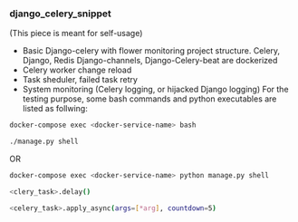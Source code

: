 ### django_celery_snippet
(This piece is meant for self-usage)
* Basic Django-celery with flower monitoring project structure. Celery, Django, Redis Django-channels, Django-Celery-beat are dockerized
* Celery worker change reload
* Task sheduler, failed task retry
* System monitoring (Celery logging, or hijacked Django logging) 
For the testing purpose, some bash commands and python executables are listed as follwing:
```bash
docker-compose exec <docker-service-name> bash
```
```bash
./manage.py shell
```
OR
```bash
docker-compose exec <docker-service-name> python manage.py shell
```
```bash
<clery_task>.delay()
```
```bash
<celery_task>.apply_async(args=[*arg], countdown=5)
```
